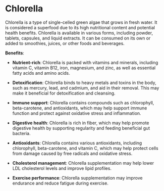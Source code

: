 # Chlorella

Chlorella is a type of single-celled green algae that grows in fresh water. It is considered a superfood due to its high nutritional content and potential health benefits. Chlorella is available in various forms, including powder, tablets, capsules, and liquid extracts. It can be consumed on its own or added to smoothies, juices, or other foods and beverages.

**Benefits**:

* **Nutrient-rich**: Chlorella is packed with vitamins and minerals, including vitamin C, vitamin B12, iron, magnesium, and zinc, as well as essential fatty acids and amino acids.

* **Detoxification**: Chlorella binds to heavy metals and toxins in the body, such as mercury, lead, and cadmium, and aid in their removal. This may make it beneficial for detoxification and cleansing.

* **Immune support**: Chlorella contains compounds such as chlorophyll, beta-carotene, and antioxidants, which may help support immune function and protect against oxidative stress and inflammation.

* **Digestive health**: Chlorella is rich in fiber, which may help promote digestive health by supporting regularity and feeding beneficial gut bacteria.

* **Antioxidants**: Chlorella contains various antioxidants, including chlorophyll, beta-carotene, and vitamin C, which may help protect cells from damage caused by free radicals and oxidative stress.

* **Cholesterol management**: Chlorella supplementation may help lower LDL cholesterol levels and improve lipid profiles.
  
* **Exercise performance**: Chlorella supplementation may improve endurance and reduce fatigue during exercise.
